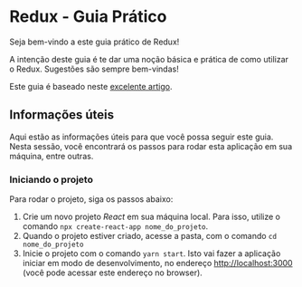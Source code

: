 # Redux - Guia Prático

Seja bem-vindo a este guia prático de Redux!

A intenção deste guia é te dar uma noção básica e prática de como utilizar o Redux. Sugestões são sempre bem-vindas!

Este guia é baseado neste [excelente artigo](https://www.robinwieruch.de/react-redux-tutorial).

## Informações úteis

Aqui estão as informações úteis para que você possa seguir este guia. Nesta sessão, você encontrará os passos para rodar esta aplicação em sua máquina, entre outras.

### Iniciando o projeto

Para rodar o projeto, siga os passos abaixo:

1. Crie um novo projeto _React_ em sua máquina local. Para isso, utilize o comando `npx create-react-app nome_do_projeto`.
2. Quando o projeto estiver criado, acesse a pasta, com o comando `cd nome_do_projeto`
3. Inicie o projeto com o comando `yarn start`. Isto vai fazer a aplicação iniciar em modo de desenvolvimento, no endereço [http://localhost:3000](http://localhost:3000) (você pode acessar este endereço no browser).
